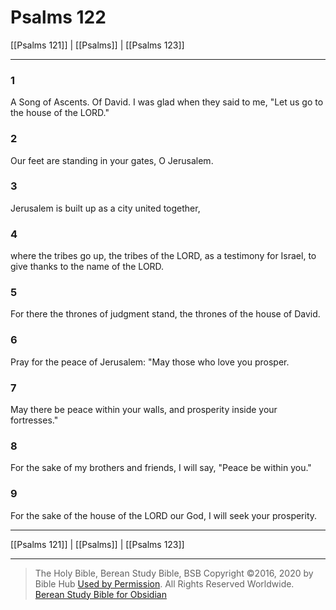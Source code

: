 # Psalms 122

[[Psalms 121]] | [[Psalms]] | [[Psalms 123]]

---

### 1
A Song of Ascents. Of David. I was glad when they said to me, "Let us go to the house of the LORD."

### 2
Our feet are standing in your gates, O Jerusalem.

### 3
Jerusalem is built up as a city united together,

### 4
where the tribes go up, the tribes of the LORD, as a testimony for Israel, to give thanks to the name of the LORD.

### 5
For there the thrones of judgment stand, the thrones of the house of David.

### 6
Pray for the peace of Jerusalem: "May those who love you prosper.

### 7
May there be peace within your walls, and prosperity inside your fortresses."

### 8
For the sake of my brothers and friends, I will say, "Peace be within you."

### 9
For the sake of the house of the LORD our God, I will seek your prosperity.

---

[[Psalms 121]] | [[Psalms]] | [[Psalms 123]]

---

> The Holy Bible, Berean Study Bible, BSB
> Copyright &copy;2016, 2020 by Bible Hub
> [Used by Permission](https://berean.bible/terms.htm). All Rights Reserved Worldwide.
> [Berean Study Bible for Obsidian](https://github.com/gapmiss/berean-study-bible-for-obsidian)

